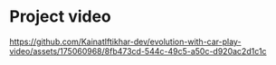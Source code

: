 # Project video



https://github.com/KainatIftikhar-dev/evolution-with-car-play-video/assets/175060968/8fb473cd-544c-49c5-a50c-d920ac2d1c1c

